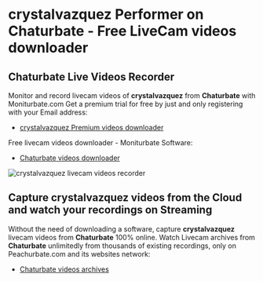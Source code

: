 # crystalvazquez Performer on Chaturbate - Free LiveCam videos downloader

## Chaturbate Live Videos Recorder

Monitor and record livecam videos of **crystalvazquez** from **Chaturbate** with Moniturbate.com
Get a premium trial for free by just and only registering with your Email address:
* [crystalvazquez Premium videos downloader](https://moniturbate.com/request-demo-licence-key.html)

Free livecam videos downloader - Moniturbate Software:
* [Chaturbate videos downloader](https://moniturbate.com/moniturbate-download-software.html)

![crystalvazquez livecam videos recorder](https://peachurnet.com/templates/moniturbate-software.png)


## Capture crystalvazquez videos from the Cloud and watch your recordings on Streaming

Without the need of downloading a software, capture **crystalvazquez** livecam videos from **Chaturbate** 100% online.
Watch Livecam archives from **Chaturbate** unlimitedly from thousands of existing recordings, only on Peachurbate.com and its websites network:
* [Chaturbate videos archives](https://peachurnet.com/)
